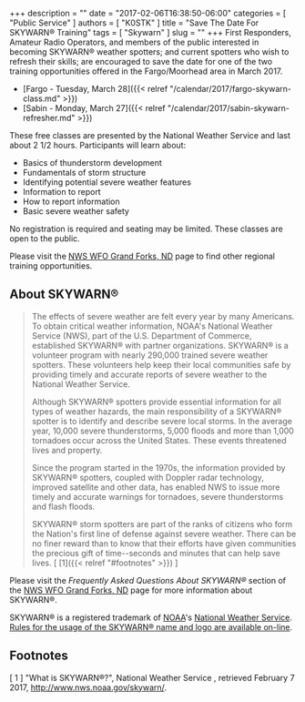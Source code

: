 +++
description = ""
date = "2017-02-06T16:38:50-06:00"
categories = [ "Public Service" ]
authors = [ "K0STK" ]
title = "Save The Date For SKYWARN&reg; Training"
tags = [ "Skywarn" ]
slug = ""
+++
First Responders, Amateur Radio Operators, and members of the public
interested in becoming SKYWARN&reg; weather spotters; and current spotters who
wish to refresh their skills; are encouraged to save the date for one of
the two training opportunities offered in the Fargo/Moorhead area in
March 2017.
<!--more-->

* [Fargo - Tuesday, March 28]({{< relref "/calendar/2017/fargo-skywarn-class.md" >}})
* [Sabin - Monday, March 27]({{< relref "/calendar/2017/sabin-skywarn-refresher.md" >}})

These free classes are presented by the National Weather Service and last about 2 1/2 hours. Participants will learn about:

* Basics of thunderstorm development
* Fundamentals of storm structure
* Identifying potential severe weather features
* Information to report
* How to report information
* Basic severe weather safety

No registration is required and seating may be limited. These classes are open
to the public.

Please visit the [NWS WFO Grand Forks, ND](http://www.weather.gov/fgf/skywarn)
page to find other regional training opportunities.

## About SKYWARN&reg;

>The effects of severe weather are felt every year by many Americans. To obtain
>critical weather information, NOAA's National Weather Service (NWS), part
>of the U.S. Department of Commerce, established SKYWARN® with partner
>organizations. SKYWARN® is a volunteer program with nearly 290,000 trained
>severe weather spotters. These volunteers help keep their local communities
>safe by providing timely and accurate reports of severe weather to the
>National Weather Service.
>
>Although SKYWARN® spotters provide essential information for all types of
>weather hazards, the main responsibility of a SKYWARN® spotter is to identify
>and describe severe local storms. In the average year, 10,000 severe
>thunderstorms, 5,000 floods and more than 1,000 tornadoes occur across the
>United States. These events threatened lives and property.
>
>Since the program started in the 1970s, the information provided by SKYWARN®
>spotters, coupled with Doppler radar technology, improved satellite and other
>data, has enabled NWS to issue more timely and accurate warnings for
>tornadoes, severe thunderstorms and flash floods.
>
>SKYWARN® storm spotters are part of the ranks of citizens who form the
>Nation's first line of defense against severe weather. There can be no
>finer reward than to know that their efforts have given communities the
>precious gift of time--seconds and minutes that can help save lives.
<span style="font-style:normal;">[ [1]({{< relref "#footnotes" >}}) ]</span>

Please visit the *Frequently Asked Questions About SKYWARN&reg;* section of
the [NWS WFO Grand Forks, ND](http://www.weather.gov/fgf/skywarn) 
page for more information about SKYWARN&reg;.

SKYWARN&reg; is a registered trademark of [NOAA](http://www.noaa.gov/)'s
[National Weather Service](http://www.weather.gov/).
[Rules for the usage of the SKYWARN&reg; name and logo are
available on-line](http://www.weather.gov/skywarn/resources/SKYWARN_branding_guidelines_v5.0_Oct08.pdf).

## Footnotes

[ 1 ] "What is SKYWARN&reg;?", National Weather Service ,
retrieved February 7 2017, http://www.nws.noaa.gov/skywarn/.

